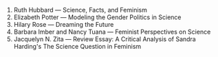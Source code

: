 1. Ruth Hubbard — Science, Facts, and Feminism
2. Elizabeth Potter — Modeling the Gender Politics in Science
3. Hilary Rose — Dreaming the Future
4. Barbara Imber and Nancy Tuana — Feminist Perspectives on Science
5. Jacquelyn N. Zita — Review Essay: A Critical Analysis of Sandra Harding's The Science Question in Feminism
